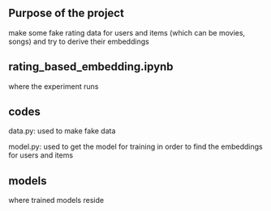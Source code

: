 ## Purpose of the project
<p> make some fake rating data for users and items (which can be movies, songs) and try to derive their embeddings

## rating_based_embedding.ipynb
<p> where the experiment runs

## codes
<p> data.py: used to make fake data
<p> model.py: used to get the model for training in order to find the embeddings for users and items

## models
<p> where trained models reside
